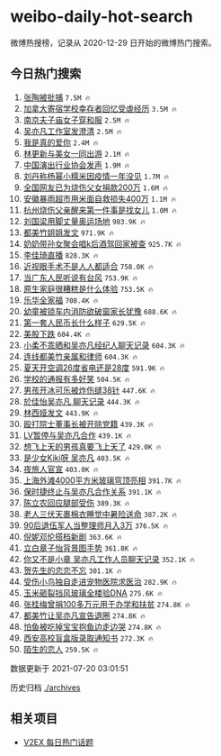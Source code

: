 # weibo-daily-hot-search

微博热搜榜，记录从 2020-12-29 日开始的微博热门搜索。

## 今日热门搜索

<!-- BEGIN -->

1. [张陶被批捕](https://s.weibo.com/weibo?q=%23%E5%BC%A0%E9%99%B6%E8%A2%AB%E6%89%B9%E6%8D%95%23&Refer=top) `7.5M 🔥`
1. [加拿大寄宿学校幸存者回忆受虐经历](https://s.weibo.com/weibo?q=%23%E5%8A%A0%E6%8B%BF%E5%A4%A7%E5%AF%84%E5%AE%BF%E5%AD%A6%E6%A0%A1%E5%B9%B8%E5%AD%98%E8%80%85%E5%9B%9E%E5%BF%86%E5%8F%97%E8%99%90%E7%BB%8F%E5%8E%86%23&Refer=top) `3.5M 🔥`
1. [南京夫子庙女子穿和服](https://s.weibo.com/weibo?q=%23%E5%8D%97%E4%BA%AC%E5%A4%AB%E5%AD%90%E5%BA%99%E5%A5%B3%E5%AD%90%E7%A9%BF%E5%92%8C%E6%9C%8D%23&Refer=top) `2.5M 🔥`
1. [吴亦凡工作室发澄清](https://s.weibo.com/weibo?q=%23%E5%90%B4%E4%BA%A6%E5%87%A1%E5%B7%A5%E4%BD%9C%E5%AE%A4%E5%8F%91%E6%BE%84%E6%B8%85%23&Refer=top) `2.5M 🔥`
1. [我是真的爱你](https://s.weibo.com/weibo?q=%23%E6%88%91%E6%98%AF%E7%9C%9F%E7%9A%84%E7%88%B1%E4%BD%A0%23&Refer=top) `2.4M 🔥`
1. [林更新与美女一同出游](https://s.weibo.com/weibo?q=%23%E6%9E%97%E6%9B%B4%E6%96%B0%E4%B8%8E%E7%BE%8E%E5%A5%B3%E4%B8%80%E5%90%8C%E5%87%BA%E6%B8%B8%23&Refer=top) `2.1M 🔥`
1. [中国演出行业协会发声](https://s.weibo.com/weibo?q=%23%E4%B8%AD%E5%9B%BD%E6%BC%94%E5%87%BA%E8%A1%8C%E4%B8%9A%E5%8D%8F%E4%BC%9A%E5%8F%91%E5%A3%B0%23&Refer=top) `1.9M 🔥`
1. [刘丹称杨幂小糯米因疫情一年没见](https://s.weibo.com/weibo?q=%23%E5%88%98%E4%B8%B9%E7%A7%B0%E6%9D%A8%E5%B9%82%E5%B0%8F%E7%B3%AF%E7%B1%B3%E5%9B%A0%E7%96%AB%E6%83%85%E4%B8%80%E5%B9%B4%E6%B2%A1%E8%A7%81%23&Refer=top) `1.7M 🔥`
1. [全国网友已为烧伤父女捐款200万](https://s.weibo.com/weibo?q=%23%E5%85%A8%E5%9B%BD%E7%BD%91%E5%8F%8B%E5%B7%B2%E4%B8%BA%E7%83%A7%E4%BC%A4%E7%88%B6%E5%A5%B3%E6%8D%90%E6%AC%BE200%E4%B8%87%23&Refer=top) `1.6M 🔥`
1. [安徽暴雨超市用米面自救损失400万](https://s.weibo.com/weibo?q=%23%E5%AE%89%E5%BE%BD%E6%9A%B4%E9%9B%A8%E8%B6%85%E5%B8%82%E7%94%A8%E7%B1%B3%E9%9D%A2%E8%87%AA%E6%95%91%E6%8D%9F%E5%A4%B1400%E4%B8%87%23&Refer=top) `1.1M 🔥`
1. [杭州烧伤父亲醒来第一件事是找女儿](https://s.weibo.com/weibo?q=%23%E6%9D%AD%E5%B7%9E%E7%83%A7%E4%BC%A4%E7%88%B6%E4%BA%B2%E9%86%92%E6%9D%A5%E7%AC%AC%E4%B8%80%E4%BB%B6%E4%BA%8B%E6%98%AF%E6%89%BE%E5%A5%B3%E5%84%BF%23&Refer=top) `1.0M 🔥`
1. [刘国梁用脚丈量奥运场地](https://s.weibo.com/weibo?q=%23%E5%88%98%E5%9B%BD%E6%A2%81%E7%94%A8%E8%84%9A%E4%B8%88%E9%87%8F%E5%A5%A5%E8%BF%90%E5%9C%BA%E5%9C%B0%23&Refer=top) `983.9K 🔥`
1. [都美竹姐姐发文](https://s.weibo.com/weibo?q=%23%E9%83%BD%E7%BE%8E%E7%AB%B9%E5%A7%90%E5%A7%90%E5%8F%91%E6%96%87%23&Refer=top) `971.9K 🔥`
1. [奶奶带孙女聚会唱k后酒驾回家被查](https://s.weibo.com/weibo?q=%23%E5%A5%B6%E5%A5%B6%E5%B8%A6%E5%AD%99%E5%A5%B3%E8%81%9A%E4%BC%9A%E5%94%B1k%E5%90%8E%E9%85%92%E9%A9%BE%E5%9B%9E%E5%AE%B6%E8%A2%AB%E6%9F%A5%23&Refer=top) `925.7K 🔥`
1. [李佳琦直播](https://s.weibo.com/weibo?q=%E6%9D%8E%E4%BD%B3%E7%90%A6%E7%9B%B4%E6%92%AD&Refer=top) `828.3K 🔥`
1. [近视眼手术不是人人都适合](https://s.weibo.com/weibo?q=%23%E8%BF%91%E8%A7%86%E7%9C%BC%E6%89%8B%E6%9C%AF%E4%B8%8D%E6%98%AF%E4%BA%BA%E4%BA%BA%E9%83%BD%E9%80%82%E5%90%88%23&Refer=top) `758.0K 🔥`
1. [当广东人民听说有台风](https://s.weibo.com/weibo?q=%23%E5%BD%93%E5%B9%BF%E4%B8%9C%E4%BA%BA%E6%B0%91%E5%90%AC%E8%AF%B4%E6%9C%89%E5%8F%B0%E9%A3%8E%23&Refer=top) `753.9K 🔥`
1. [原生家庭很糟糕是什么体验](https://s.weibo.com/weibo?q=%23%E5%8E%9F%E7%94%9F%E5%AE%B6%E5%BA%AD%E5%BE%88%E7%B3%9F%E7%B3%95%E6%98%AF%E4%BB%80%E4%B9%88%E4%BD%93%E9%AA%8C%23&Refer=top) `753.5K 🔥`
1. [乐华全家福](https://s.weibo.com/weibo?q=%23%E4%B9%90%E5%8D%8E%E5%85%A8%E5%AE%B6%E7%A6%8F%23&Refer=top) `708.4K 🔥`
1. [幼童被锁车内消防欲破窗家长犹豫](https://s.weibo.com/weibo?q=%23%E5%B9%BC%E7%AB%A5%E8%A2%AB%E9%94%81%E8%BD%A6%E5%86%85%E6%B6%88%E9%98%B2%E6%AC%B2%E7%A0%B4%E7%AA%97%E5%AE%B6%E9%95%BF%E7%8A%B9%E8%B1%AB%23&Refer=top) `688.6K 🔥`
1. [第一套人民币长什么样子](https://s.weibo.com/weibo?q=%23%E7%AC%AC%E4%B8%80%E5%A5%97%E4%BA%BA%E6%B0%91%E5%B8%81%E9%95%BF%E4%BB%80%E4%B9%88%E6%A0%B7%E5%AD%90%23&Refer=top) `629.5K 🔥`
1. [美股下跌](https://s.weibo.com/weibo?q=%E7%BE%8E%E8%82%A1%E4%B8%8B%E8%B7%8C&Refer=top) `604.4K 🔥`
1. [小柔不乖晒和吴亦凡经纪人聊天记录](https://s.weibo.com/weibo?q=%23%E5%B0%8F%E6%9F%94%E4%B8%8D%E4%B9%96%E6%99%92%E5%92%8C%E5%90%B4%E4%BA%A6%E5%87%A1%E7%BB%8F%E7%BA%AA%E4%BA%BA%E8%81%8A%E5%A4%A9%E8%AE%B0%E5%BD%95%23&Refer=top) `604.3K 🔥`
1. [连线都美竹亲属和律师](https://s.weibo.com/weibo?q=%23%E8%BF%9E%E7%BA%BF%E9%83%BD%E7%BE%8E%E7%AB%B9%E4%BA%B2%E5%B1%9E%E5%92%8C%E5%BE%8B%E5%B8%88%23&Refer=top) `604.3K 🔥`
1. [夏天开空调26度省电还是28度](https://s.weibo.com/weibo?q=%23%E5%A4%8F%E5%A4%A9%E5%BC%80%E7%A9%BA%E8%B0%8326%E5%BA%A6%E7%9C%81%E7%94%B5%E8%BF%98%E6%98%AF28%E5%BA%A6%23&Refer=top) `591.9K 🔥`
1. [学校的通报有多好笑](https://s.weibo.com/weibo?q=%23%E5%AD%A6%E6%A0%A1%E7%9A%84%E9%80%9A%E6%8A%A5%E6%9C%89%E5%A4%9A%E5%A5%BD%E7%AC%91%23&Refer=top) `504.5K 🔥`
1. [男孩开冰可乐被炸伤缝38针](https://s.weibo.com/weibo?q=%23%E7%94%B7%E5%AD%A9%E5%BC%80%E5%86%B0%E5%8F%AF%E4%B9%90%E8%A2%AB%E7%82%B8%E4%BC%A4%E7%BC%9D38%E9%92%88%23&Refer=top) `447.6K 🔥`
1. [於佳怡吴亦凡 聊天记录](https://s.weibo.com/weibo?q=%E6%96%BC%E4%BD%B3%E6%80%A1%E5%90%B4%E4%BA%A6%E5%87%A1%20%E8%81%8A%E5%A4%A9%E8%AE%B0%E5%BD%95&Refer=top) `444.3K 🔥`
1. [林西娅发文](https://s.weibo.com/weibo?q=%23%E6%9E%97%E8%A5%BF%E5%A8%85%E5%8F%91%E6%96%87%23&Refer=top) `443.9K 🔥`
1. [殴打院士董事长被开除党籍](https://s.weibo.com/weibo?q=%23%E6%AE%B4%E6%89%93%E9%99%A2%E5%A3%AB%E8%91%A3%E4%BA%8B%E9%95%BF%E8%A2%AB%E5%BC%80%E9%99%A4%E5%85%9A%E7%B1%8D%23&Refer=top) `439.3K 🔥`
1. [LV暂停与吴亦凡合作](https://s.weibo.com/weibo?q=%23LV%E6%9A%82%E5%81%9C%E4%B8%8E%E5%90%B4%E4%BA%A6%E5%87%A1%E5%90%88%E4%BD%9C%23&Refer=top) `439.1K 🔥`
1. [想飞上天的男孩真要飞上天了](https://s.weibo.com/weibo?q=%23%E6%83%B3%E9%A3%9E%E4%B8%8A%E5%A4%A9%E7%9A%84%E7%94%B7%E5%AD%A9%E7%9C%9F%E8%A6%81%E9%A3%9E%E4%B8%8A%E5%A4%A9%E4%BA%86%23&Refer=top) `429.0K 🔥`
1. [是少女Kiki呀 吴亦凡](https://s.weibo.com/weibo?q=%E6%98%AF%E5%B0%91%E5%A5%B3Kiki%E5%91%80%20%E5%90%B4%E4%BA%A6%E5%87%A1&Refer=top) `403.5K 🔥`
1. [夜旅人官宣](https://s.weibo.com/weibo?q=%23%E5%A4%9C%E6%97%85%E4%BA%BA%E5%AE%98%E5%AE%A3%23&Refer=top) `403.0K 🔥`
1. [上海外滩4000平方米玻璃穹顶亮相](https://s.weibo.com/weibo?q=%23%E4%B8%8A%E6%B5%B7%E5%A4%96%E6%BB%A94000%E5%B9%B3%E6%96%B9%E7%B1%B3%E7%8E%BB%E7%92%83%E7%A9%B9%E9%A1%B6%E4%BA%AE%E7%9B%B8%23&Refer=top) `391.7K 🔥`
1. [保时捷终止与吴亦凡合作关系](https://s.weibo.com/weibo?q=%23%E4%BF%9D%E6%97%B6%E6%8D%B7%E7%BB%88%E6%AD%A2%E4%B8%8E%E5%90%B4%E4%BA%A6%E5%87%A1%E5%90%88%E4%BD%9C%E5%85%B3%E7%B3%BB%23&Refer=top) `391.1K 🔥`
1. [陈立农回应腿部受伤](https://s.weibo.com/weibo?q=%23%E9%99%88%E7%AB%8B%E5%86%9C%E5%9B%9E%E5%BA%94%E8%85%BF%E9%83%A8%E5%8F%97%E4%BC%A4%23&Refer=top) `389.3K 🔥`
1. [老人三伏天裹棉衣睡觉中暑险送命](https://s.weibo.com/weibo?q=%23%E8%80%81%E4%BA%BA%E4%B8%89%E4%BC%8F%E5%A4%A9%E8%A3%B9%E6%A3%89%E8%A1%A3%E7%9D%A1%E8%A7%89%E4%B8%AD%E6%9A%91%E9%99%A9%E9%80%81%E5%91%BD%23&Refer=top) `387.2K 🔥`
1. [90后退伍军人当整理师月入3万](https://s.weibo.com/weibo?q=%2390%E5%90%8E%E9%80%80%E4%BC%8D%E5%86%9B%E4%BA%BA%E5%BD%93%E6%95%B4%E7%90%86%E5%B8%88%E6%9C%88%E5%85%A53%E4%B8%87%23&Refer=top) `376.5K 🔥`
1. [倪妮邓伦搭档新剧](https://s.weibo.com/weibo?q=%23%E5%80%AA%E5%A6%AE%E9%82%93%E4%BC%A6%E6%90%AD%E6%A1%A3%E6%96%B0%E5%89%A7%23&Refer=top) `363.6K 🔥`
1. [立白章子怡背景图手势](https://s.weibo.com/weibo?q=%23%E7%AB%8B%E7%99%BD%E7%AB%A0%E5%AD%90%E6%80%A1%E8%83%8C%E6%99%AF%E5%9B%BE%E6%89%8B%E5%8A%BF%23&Refer=top) `361.8K 🔥`
1. [你又不是小章 吴亦凡工作人员聊天记录](https://s.weibo.com/weibo?q=%E4%BD%A0%E5%8F%88%E4%B8%8D%E6%98%AF%E5%B0%8F%E7%AB%A0%20%E5%90%B4%E4%BA%A6%E5%87%A1%E5%B7%A5%E4%BD%9C%E4%BA%BA%E5%91%98%E8%81%8A%E5%A4%A9%E8%AE%B0%E5%BD%95&Refer=top) `352.1K 🔥`
1. [贺先生的恋恋不忘](https://s.weibo.com/weibo?q=%E8%B4%BA%E5%85%88%E7%94%9F%E7%9A%84%E6%81%8B%E6%81%8B%E4%B8%8D%E5%BF%98&Refer=top) `301.1K 🔥`
1. [受伤小鸟独自走进宠物医院求医治](https://s.weibo.com/weibo?q=%23%E5%8F%97%E4%BC%A4%E5%B0%8F%E9%B8%9F%E7%8B%AC%E8%87%AA%E8%B5%B0%E8%BF%9B%E5%AE%A0%E7%89%A9%E5%8C%BB%E9%99%A2%E6%B1%82%E5%8C%BB%E6%B2%BB%23&Refer=top) `282.9K 🔥`
1. [玉米砸裂挡风玻璃全楼验DNA](https://s.weibo.com/weibo?q=%23%E7%8E%89%E7%B1%B3%E7%A0%B8%E8%A3%82%E6%8C%A1%E9%A3%8E%E7%8E%BB%E7%92%83%E5%85%A8%E6%A5%BC%E9%AA%8CDNA%23&Refer=top) `275.6K 🔥`
1. [张桂梅曾捐100多万元用于办学和扶贫](https://s.weibo.com/weibo?q=%23%E5%BC%A0%E6%A1%82%E6%A2%85%E6%9B%BE%E6%8D%90100%E5%A4%9A%E4%B8%87%E5%85%83%E7%94%A8%E4%BA%8E%E5%8A%9E%E5%AD%A6%E5%92%8C%E6%89%B6%E8%B4%AB%23&Refer=top) `274.8K 🔥`
1. [都美竹让吴亦凡宣告退圈](https://s.weibo.com/weibo?q=%23%E9%83%BD%E7%BE%8E%E7%AB%B9%E8%AE%A9%E5%90%B4%E4%BA%A6%E5%87%A1%E5%AE%A3%E5%91%8A%E9%80%80%E5%9C%88%23&Refer=top) `274.8K 🔥`
1. [怕鱼被吃掉宝宝抱鱼边走边哭](https://s.weibo.com/weibo?q=%23%E6%80%95%E9%B1%BC%E8%A2%AB%E5%90%83%E6%8E%89%E5%AE%9D%E5%AE%9D%E6%8A%B1%E9%B1%BC%E8%BE%B9%E8%B5%B0%E8%BE%B9%E5%93%AD%23&Refer=top) `274.8K 🔥`
1. [西安高校盲盒版录取通知书](https://s.weibo.com/weibo?q=%23%E8%A5%BF%E5%AE%89%E9%AB%98%E6%A0%A1%E7%9B%B2%E7%9B%92%E7%89%88%E5%BD%95%E5%8F%96%E9%80%9A%E7%9F%A5%E4%B9%A6%23&Refer=top) `272.3K 🔥`
1. [陌生的恋人](https://s.weibo.com/weibo?q=%E9%99%8C%E7%94%9F%E7%9A%84%E6%81%8B%E4%BA%BA&Refer=top) `259.5K 🔥`

数据更新于 2021-07-20 03:01:51

<!-- END -->

历史归档 [./archives](./archives)

## 相关项目

- [V2EX 每日热门话题](https://github.com/boojack/v2ex-daily-hot-topic)
